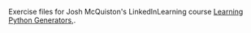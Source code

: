 Exercise files for Josh McQuiston's LinkedInLearning course <a href="https://www.linkedin.com/learning/learning-python-generators">Learning Python Generators,</a>.
